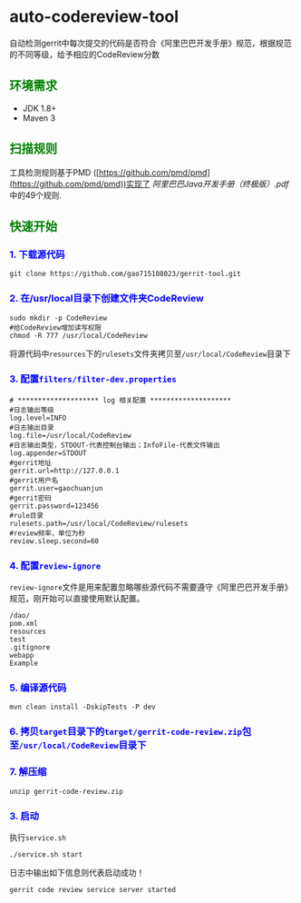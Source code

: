 # auto-codereview-tool
自动检测gerrit中每次提交的代码是否符合《阿里巴巴开发手册》规范，根据规范的不同等级，给予相应的CodeReview分数
## <font color="green">环境需求</font>
- JDK 1.8+
- Maven 3

## <font color="green">扫描规则</font>

工具检测规则基于PMD ([https://github.com/pmd/pmd](https://github.com/pmd/pmd))实现了 *阿里巴巴Java开发手册（终极版）.pdf*中的49个规则.
## <font color="green">快速开始</font>

### <font color="blue">1. 下载源代码</font>

	git clone https://github.com/gao715108023/gerrit-tool.git

### <font color="blue">2. 在/usr/local目录下创建文件夹CodeReview </font>

	sudo mkdir -p CodeReview
	#给CodeReview增加读写权限
	chmod -R 777 /usr/local/CodeReview
将源代码中`resources`下的`rulesets`文件夹拷贝至`/usr/local/CodeReview`目录下

### <font color="blue">3. 配置`filters/filter-dev.properties`</font>
	# ******************** log 相关配置 ********************
	#日志输出等级
	log.level=INFO
	#日志输出目录
	log.file=/usr/local/CodeReview
	#日志输出类型，STDOUT-代表控制台输出；InfoFile-代表文件输出
	log.appender=STDOUT
	#gerrit地址
	gerrit.url=http://127.0.0.1
	#gerrit用户名
	gerrit.user=gaochuanjun
	#gerrit密码
	gerrit.password=123456
	#rule目录
	rulesets.path=/usr/local/CodeReview/rulesets
	#review频率，单位为秒
	review.sleep.second=60
	
### <font color="blue">4. 配置`review-ignore`</font>
`review-ignore`文件是用来配置忽略哪些源代码不需要遵守《阿里巴巴开发手册》规范，刚开始可以直接使用默认配置。

	/dao/
	pom.xml
	resources
	test
	.gitignore
	webapp
	Example
	

### <font color="blue">5. 编译源代码</font>
	mvn clean install -DskipTests -P dev
### <font color="blue">6. 拷贝`target`目录下的`target/gerrit-code-review.zip`包至`/usr/local/CodeReview`目录下</font>
### <font color="blue">7. 解压缩</font>
	unzip gerrit-code-review.zip
### <font color="blue">3. 启动</font>
执行`service.sh`
	
	./service.sh start

日志中输出如下信息则代表启动成功！

	gerrit code review service server started


